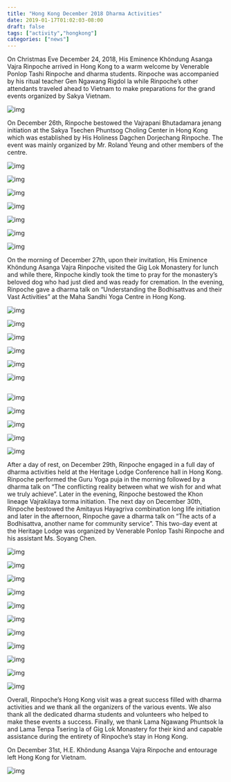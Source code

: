 ```yaml
---
title: "Hong Kong December 2018 Dharma Activities"
date: 2019-01-17T01:02:03-08:00
draft: false
tags: ["activity","hongkong"]
categories: ["news"]
---
```



On Christmas Eve December 24, 2018, His Eminence Khöndung Asanga Vajra Rinpoche arrived in Hong Kong to a warm welcome by Venerable Ponlop Tashi Rinpoche and dharma students. Rinpoche was accompanied by his ritual teacher Gen Ngawang Rigdol la while Rinpoche’s other attendants traveled ahead to Vietnam to make preparations for the grand events organized by Sakya Vietnam. 


![img](https://raw.githubusercontent.com/thogmedorje/up/master/uPic/640-20200510124652812.jpeg)

On December 26th, Rinpoche bestowed the Vajrapani Bhutadamara jenang initiation at the Sakya Tsechen Phuntsog Choling Center in Hong Kong which was established by His Holiness Dagchen Dorjechang Rinpoche.  The event was mainly organized by Mr. Roland Yeung and other members of the centre.


![img](https://raw.githubusercontent.com/thogmedorje/up/master/uPic/640-20200510124706148.jpeg)

![img](https://raw.githubusercontent.com/thogmedorje/up/master/uPic/640-20200510124719216.jpeg)

![img](https://raw.githubusercontent.com/thogmedorje/up/master/uPic/640-20200510124728488.jpeg)

![img](https://raw.githubusercontent.com/thogmedorje/up/master/uPic/640-20200510124736380.jpeg)

![img](https://raw.githubusercontent.com/thogmedorje/up/master/uPic/640-20200510124753173.jpeg)

![img](https://raw.githubusercontent.com/thogmedorje/up/master/uPic/640-20200510124806736.jpeg)

![img](https://raw.githubusercontent.com/thogmedorje/up/master/uPic/640-20200510124816161.jpeg)





On the morning of December 27th, upon their invitation, His Eminence Khöndung Asanga Vajra Rinpoche visited the Gig Lok Monastery for lunch and while there, Rinpoche kindly took the time to pray for the monastery’s beloved dog who had just died and was ready for cremation.  In the evening, Rinpoche gave a dharma talk on “Understanding the Bodhisattvas and their Vast Activities” at the Maha Sandhi Yoga Centre in Hong Kong.  


![img](https://raw.githubusercontent.com/thogmedorje/up/master/uPic/640-20200510124825795.jpeg)

![img](https://raw.githubusercontent.com/thogmedorje/up/master/uPic/640-20200510124834898.jpeg)

![img](https://raw.githubusercontent.com/thogmedorje/up/master/uPic/640-20200510124844962.jpeg)

![img](https://raw.githubusercontent.com/thogmedorje/up/master/uPic/640-20200510124854074.jpeg)

![img](https://raw.githubusercontent.com/thogmedorje/up/master/uPic/640-20200510124907194.jpeg)

![img](https://raw.githubusercontent.com/thogmedorje/up/master/uPic/640-20200510124916091.jpeg)

![img](data:image/gif;base64,iVBORw0KGgoAAAANSUhEUgAAAAEAAAABCAYAAAAfFcSJAAAADUlEQVQImWNgYGBgAAAABQABh6FO1AAAAABJRU5ErkJggg==)



![img](https://raw.githubusercontent.com/thogmedorje/up/master/uPic/640-20200510124924961.jpeg)

![img](https://raw.githubusercontent.com/thogmedorje/up/master/uPic/640-20200510124934554.jpeg)

![img](https://raw.githubusercontent.com/thogmedorje/up/master/uPic/640-20200510124944230.jpeg)

![img](https://raw.githubusercontent.com/thogmedorje/up/master/uPic/640-20200510124951465.jpeg)

![img](https://raw.githubusercontent.com/thogmedorje/up/master/uPic/640-20200510124959202.jpeg)

After a day of rest, on December 29th, Rinpoche engaged in a full day of dharma activities held at the Heritage Lodge Conference hall in Hong Kong.  Rinpoche performed the Guru Yoga puja in the morning followed by a dharma talk on “The conflicting reality between what we wish for and what we truly achieve”.  Later in the evening, Rinpoche bestowed the Khon lineage Vajrakilaya torma initiation.  The next day on December 30th, Rinpoche bestowed the Amitayus Hayagriva combination long life initiation and later in the afternoon, Rinpoche gave a dharma talk on “The acts of a Bodhisattva, another name for community service”.  This two-day event at the Heritage Lodge was organized by Venerable Ponlop Tashi Rinpoche and his assistant Ms. Soyang Chen.  


![img](https://raw.githubusercontent.com/thogmedorje/up/master/uPic/640-20200510125008362.jpeg)

![img](https://raw.githubusercontent.com/thogmedorje/up/master/uPic/640-20200510125021448.jpeg)

![img](https://raw.githubusercontent.com/thogmedorje/up/master/uPic/640-20200510125032435.jpeg)

![img](https://raw.githubusercontent.com/thogmedorje/up/master/uPic/640-20200510125043034.jpeg)

![img](https://raw.githubusercontent.com/thogmedorje/up/master/uPic/640-20200510125051309.jpeg)

![img](https://raw.githubusercontent.com/thogmedorje/up/master/uPic/640-20200510125059536.jpeg)

![img](https://raw.githubusercontent.com/thogmedorje/up/master/uPic/640-20200510125109794.jpeg)

![img](https://raw.githubusercontent.com/thogmedorje/up/master/uPic/640-20200510125120312.jpeg)

![img](https://raw.githubusercontent.com/thogmedorje/up/master/uPic/640-20200510125132827.jpeg)

![img](https://raw.githubusercontent.com/thogmedorje/up/master/uPic/640-20200510125143945.jpeg)

![img](https://raw.githubusercontent.com/thogmedorje/up/master/uPic/640-20200510125152874.jpeg)

Overall, Rinpoche’s Hong Kong visit was a great success filled with dharma activities and we thank all the organizers of the various events.  We also thank all the dedicated dharma students and volunteers who helped to make these events a success.  Finally, we thank Lama Ngawang Phuntsok la and Lama Tenpa Tsering la of Gig Lok Monastery for their kind and capable assistance during the entirety of Rinpoche’s stay in Hong Kong. 

On December 31st, H.E. Khöndung Asanga Vajra Rinpoche and entourage left Hong Kong for Vietnam.  



![img](https://raw.githubusercontent.com/thogmedorje/up/master/uPic/640-20200510125202563.jpeg)

